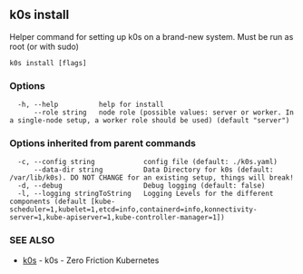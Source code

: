 ## k0s install

Helper command for setting up k0s on a brand-new system. Must be run as root (or with sudo)

```
k0s install [flags]
```

### Options

```
  -h, --help          help for install
      --role string   node role (possible values: server or worker. In a single-node setup, a worker role should be used) (default "server")
```

### Options inherited from parent commands

```
  -c, --config string            config file (default: ./k0s.yaml)
      --data-dir string          Data Directory for k0s (default: /var/lib/k0s). DO NOT CHANGE for an existing setup, things will break!
  -d, --debug                    Debug logging (default: false)
  -l, --logging stringToString   Logging Levels for the different components (default [kube-scheduler=1,kubelet=1,etcd=info,containerd=info,konnectivity-server=1,kube-apiserver=1,kube-controller-manager=1])
```

### SEE ALSO

* [k0s](k0s.md)	 - k0s - Zero Friction Kubernetes

